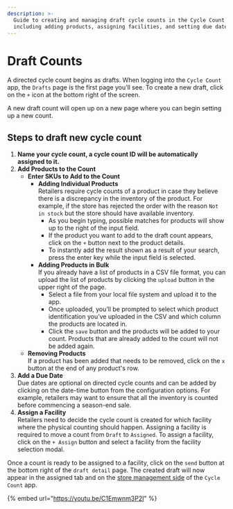```yaml
---
description: >-
  Guide to creating and managing draft cycle counts in the Cycle Count app,
  including adding products, assigning facilities, and setting due dates.
---
```


# Draft Counts

A directed cycle count begins as drafts. When logging into the `Cycle Count` app, the `Drafts` page is the first page you’ll see. To create a new draft, click on the `+` icon at the bottom right of the screen.

A new draft count will open up on a new page where you can begin setting up a new count.

## Steps to draft new cycle count

1. **Name your cycle count, a cycle count ID will be automatically assigned to it.**
2. **Add Products to the Count**
   * **Enter SKUs to Add to the Count**
     * **Adding Individual Products**\
       Retailers require cycle counts of a product in case they believe there is a discrepancy in the inventory of the product. For example, if the store has rejected the order with the reason `Not in stock` but the store should have available inventory.
       * As you begin typing, possible matches for products will show up to the right of the input field.
       * If the product you want to add to the draft count appears, click on the `+` button next to the product details.
       * To instantly add the result shown as a result of your search, press the enter key while the input field is selected.
     * **Adding Products in Bulk**\
       If you already have a list of products in a CSV file format, you can upload the list of products by clicking the `upload` button in the upper right of the page.
       * Select a file from your local file system and upload it to the app.
       * Once uploaded, you’ll be prompted to select which product identification you’ve uploaded in the CSV and which column the products are located in.
       * Click the `save` button and the products will be added to your count. Products that are already added to the count will not be added again.
   * **Removing Products**\
     If a product has been added that needs to be removed, click on the `x` button at the end of any product's row.
3. **Add a Due Date**\
   Due dates are optional on directed cycle counts and can be added by clicking on the date-time button from the configuration options. For example, retailers may want to ensure that all the inventory is counted before commencing a season-end sale.
4. **Assign a Facility**\
   Retailers need to decide the cycle count is created for which facility where the physical counting should happen. Assigning a facility is required to move a count from `Draft` to `Assigned`. To assign a facility, click on the `+ Assign` button and select a facility from the facility selection modal.

Once a count is ready to be assigned to a facility, click on the `send` button at the bottom right of the `draft detail` page. The created draft will now appear in the assigned tab and on the [store management side](../../../store-operations/inventory-count/directed-cycle-count.md) of the `Cycle Count` app.



{% embed url="https://youtu.be/C1Emwnm3P2I" %}
